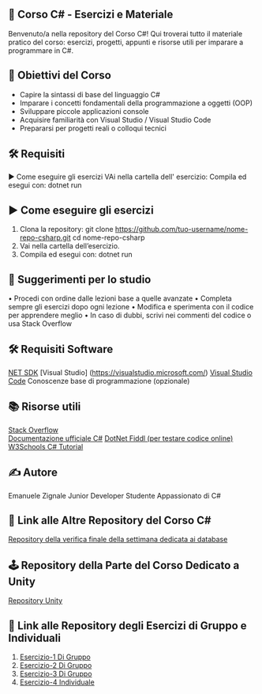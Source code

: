 ## 📘 Corso C# - Esercizi e Materiale

Benvenuto/a nella repository del Corso C#!
Qui troverai tutto il materiale pratico del corso: esercizi, progetti, appunti e risorse utili per imparare a programmare in C#.

## 📌 Obiettivi del Corso

- Capire la sintassi di base del linguaggio C#
- Imparare i concetti fondamentali della programmazione a oggetti (OOP)
- Sviluppare piccole applicazioni console
- Acquisire familiarità con Visual Studio / Visual Studio Code
- Prepararsi per progetti reali o colloqui tecnici

## 🛠️ Requisiti

 ▶️ Come eseguire gli esercizi
    VAi nella cartella dell' esercizio:
     Compila ed esegui con:
     dotnet run

## ▶️ Come eseguire gli esercizi

1. Clona la repository:
   git clone https://github.com/tuo-username/nome-repo-csharp.git
   cd nome-repo-csharp
2.    Vai nella cartella dell’esercizio.
3.    Compila ed esegui con:
       dotnet run
            
## 🎯 Suggerimenti per lo studio
   •    Procedi con ordine dalle lezioni base a quelle avanzate
   •    Completa sempre gli esercizi dopo ogni lezione
   •    Modifica e sperimenta con il codice per apprendere meglio
   •    In caso di dubbi, scrivi nei commenti del codice o usa Stack Overflow
         
## 🛠️ Requisiti Software
    
[NET SDK](https://dotnet.microsoft.com/download)
[Visual Studio] (https://visualstudio.microsoft.com/)
[Visual Studio Code](https://code.visualstudio.com/)
Conoscenze base di programmazione (opzionale)
   
## 📚 Risorse utili
[Stack Overflow](https://stackoverflow.com/questions/tagged/c%23)  
[Documentazione ufficiale C#](https://learn.microsoft.com/it-it/dotnet/csharp/)
[DotNet Fiddl (per testare codice online)](https://dotnetfiddle.net/) 
[W3Schools C# Tutorial](https://www.w3schools.com/cs/) 
   

## ✍️ Autore
  Emanuele Zignale Junior Developer Studente Appassionato di C#

## 🔗 Link alle Altre Repository del Corso C#
   [Repository della verifica finale della settimana dedicata ai database](https://github.com/EmanueleZii/VerificaFineSettimanaDBCorsoCSharp)
              
## 🕹️ Repository della Parte del Corso Dedicato a Unity
   [Repository Unity](https://github.com/EmanueleZii/Corso_C-SharpUnity)
              
   
## 🧠 Link alle Repository degli Esercizi di Gruppo e Individuali

1. [Esercizio-1 Di Gruppo](https://github.com/EmanueleZii/Esercizio_Corso_Csharp)
2. [Esercizio-2 Di Gruppo](https://github.com/EmanueleZii/Progetto2_Gruppo_ACE_C-)
3. [Esercizio-3 Di Gruppo](https://github.com/EmanueleZii/Progetto3_Gruppo_AAE_C-)
4. [Esercizio-4 Individuale](https://github.com/EmanueleZii/Esercizio_Finale_Mirko_CSharp)
 
